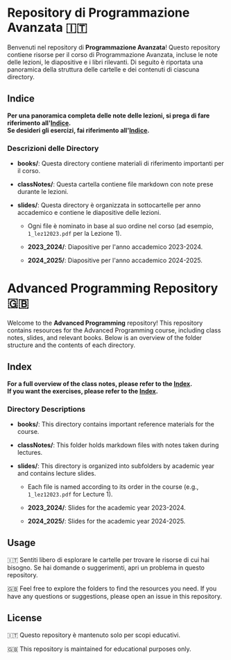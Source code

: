 # Repository di Programmazione Avanzata 🇮🇹

Benvenuti nel repository di **Programmazione Avanzata**! Questo repository contiene risorse per il corso di Programmazione Avanzata, incluse le note delle lezioni, le diapositive e i libri rilevanti. Di seguito è riportata una panoramica della struttura delle cartelle e dei contenuti di ciascuna directory.

## Indice
**Per una panoramica completa delle note delle lezioni, si prega di fare riferimento all'[Indice](index.md).**
<br>
**Se desideri gli esercizi, fai riferimento all'[Indice](/exercises/index_ex.md).**

### Descrizioni delle Directory

- **books/**: Questa directory contiene materiali di riferimento importanti per il corso.

- **classNotes/**: Questa cartella contiene file markdown con note prese durante le lezioni.
  
- **slides/**: Questa directory è organizzata in sottocartelle per anno accademico e contiene le diapositive delle lezioni.
  - Ogni file è nominato in base al suo ordine nel corso (ad esempio, `1_lez12023.pdf` per la Lezione 1).

  - **2023_2024/**: Diapositive per l'anno accademico 2023-2024.
    
  - **2024_2025/**: Diapositive per l'anno accademico 2024-2025.

# Advanced Programming Repository 🇬🇧

Welcome to the **Advanced Programming** repository! This repository contains resources for the Advanced Programming course, including class notes, slides, and relevant books. Below is an overview of the folder structure and the contents of each directory.

## Index
**For a full overview of the class notes, please refer to the [Index](index.md).**
<br>
**If you want the exercises, please refer to the [Index](/exercises/index_ex.md).**

### Directory Descriptions

- **books/**: This directory contains important reference materials for the course.

- **classNotes/**: This folder holds markdown files with notes taken during lectures.
  
- **slides/**: This directory is organized into subfolders by academic year and contains lecture slides.
  - Each file is named according to its order in the course (e.g., `1_lez12023.pdf` for Lecture 1).

  - **2023_2024/**: Slides for the academic year 2023-2024.
    
  - **2024_2025/**: Slides for the academic year 2024-2025.

## Usage
🇮🇹 Sentiti libero di esplorare le cartelle per trovare le risorse di cui hai bisogno. Se hai domande o suggerimenti, apri un problema in questo repository.

🇬🇧 Feel free to explore the folders to find the resources you need. If you have any questions or suggestions, please open an issue in this repository.

## License
🇮🇹 Questo repository è mantenuto solo per scopi educativi.

🇬🇧 This repository is maintained for educational purposes only. 

